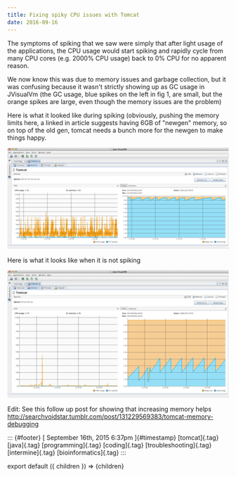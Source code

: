 ```yaml
---
title: Fixing spiky CPU issues with Tomcat
date: 2016-09-16
---
```


The symptoms of spiking that we saw were simply that after light usage
of the applications, the CPU usage would start spiking and rapidly cycle
from many CPU cores (e.g. 2000% CPU usage) back to 0% CPU for no
apparent reason.

We now know this was due to memory issues and garbage collection, but it
was confusing because it wasn't strictly showing up as GC usage in
JVisualVm (the GC usage, blue spikes on the left in fig 1, are small,
but the orange spikes are large, even though the memory issues are the
problem)

Here is what it looked like during spiking (obviously, pushing the
memory limits here, a linked in article suggests having 6GB of "newgen"
memory, so on top of the old gen, tomcat needs a bunch more for the
newgen to make things happy.

![](/media/129241954103_0.png)

Here is what it looks like when it is not spiking

![](/media/129241954103_1.png)

Edit: See this follow up post for showing that increasing memory helps
<http://searchvoidstar.tumblr.com/post/131229569383/tomcat-memory-debugging>

::: {#footer}
[ September 16th, 2015 6:37pm ]{#timestamp} [tomcat]{.tag} [java]{.tag}
[programming]{.tag} [coding]{.tag} [troubleshooting]{.tag}
[intermine]{.tag} [bioinformatics]{.tag}
:::

export default ({ children }) => <Layout>{children}</Layout>
